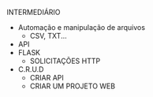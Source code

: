 INTERMEDIÁRIO

- Automação e manipulação de arquivos
    - CSV, TXT...
- API
- FLASK
    - SOLICITAÇÕES HTTP
- C.R.U.D
    - CRIAR API
    - CRIAR UM PROJETO WEB